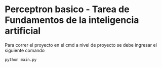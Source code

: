 # Perceptron basico - Tarea de Fundamentos de la inteligencia artificial

Para correr el proyecto en el cmd a nivel de proyecto se debe ingresar el siguiente comando
```
python main.py
```